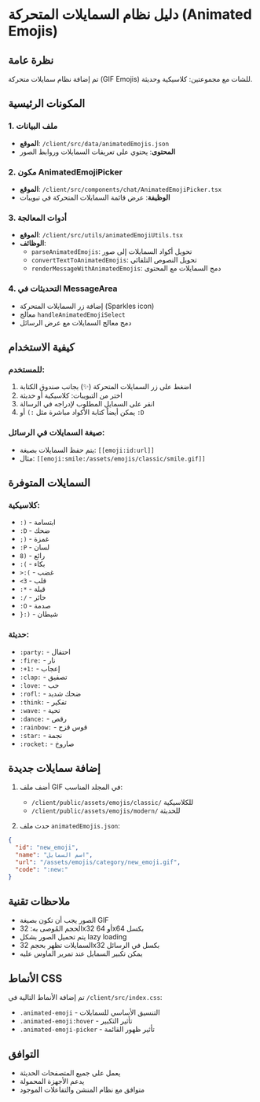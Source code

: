 # دليل نظام السمايلات المتحركة (Animated Emojis)

## نظرة عامة
تم إضافة نظام سمايلات متحركة (GIF Emojis) للشات مع مجموعتين: كلاسيكية وحديثة.

## المكونات الرئيسية

### 1. ملف البيانات
- **الموقع**: `/client/src/data/animatedEmojis.json`
- **المحتوى**: يحتوي على تعريفات السمايلات وروابط الصور

### 2. مكون AnimatedEmojiPicker
- **الموقع**: `/client/src/components/chat/AnimatedEmojiPicker.tsx`
- **الوظيفة**: عرض قائمة السمايلات المتحركة في تبويبات

### 3. أدوات المعالجة
- **الموقع**: `/client/src/utils/animatedEmojiUtils.tsx`
- **الوظائف**:
  - `parseAnimatedEmojis`: تحويل أكواد السمايلات إلى صور
  - `convertTextToAnimatedEmojis`: تحويل النصوص التلقائي
  - `renderMessageWithAnimatedEmojis`: دمج السمايلات مع المحتوى

### 4. التحديثات في MessageArea
- إضافة زر السمايلات المتحركة (Sparkles icon)
- معالج `handleAnimatedEmojiSelect`
- دمج معالج السمايلات مع عرض الرسائل

## كيفية الاستخدام

### للمستخدم:
1. اضغط على زر السمايلات المتحركة (✨) بجانب صندوق الكتابة
2. اختر من التبويبات: كلاسيكية أو حديثة
3. انقر على السمايل المطلوب لإدراجه في الرسالة
4. يمكن أيضاً كتابة الأكواد مباشرة مثل `:)` أو `:D`

### صيغة السمايلات في الرسائل:
- يتم حفظ السمايلات بصيغة: `[[emoji:id:url]]`
- مثال: `[[emoji:smile:/assets/emojis/classic/smile.gif]]`

## السمايلات المتوفرة

### كلاسيكية:
- `:)` - ابتسامة
- `:D` - ضحك
- `;)` - غمزة
- `:P` - لسان
- `8)` - رائع
- `:(` - بكاء
- `>:(` - غضب
- `<3` - قلب
- `:*` - قبلة
- `:/` - حائر
- `:O` - صدمة
- `}:)` - شيطان

### حديثة:
- `:party:` - احتفال
- `:fire:` - نار
- `:+1:` - إعجاب
- `:clap:` - تصفيق
- `:love:` - حب
- `:rofl:` - ضحك شديد
- `:think:` - تفكير
- `:wave:` - تحية
- `:dance:` - رقص
- `:rainbow:` - قوس قزح
- `:star:` - نجمة
- `:rocket:` - صاروخ

## إضافة سمايلات جديدة

1. أضف ملف GIF في المجلد المناسب:
   - `/client/public/assets/emojis/classic/` للكلاسيكية
   - `/client/public/assets/emojis/modern/` للحديثة

2. حدث ملف `animatedEmojis.json`:
```json
{
  "id": "new_emoji",
  "name": "اسم السمايل",
  "url": "/assets/emojis/category/new_emoji.gif",
  "code": ":new:"
}
```

## ملاحظات تقنية

- الصور يجب أن تكون بصيغة GIF
- الحجم المُوصى به: 32x32 أو 64x64 بكسل
- يتم تحميل الصور بشكل lazy loading
- السمايلات تظهر بحجم 32x32 بكسل في الرسائل
- يمكن تكبير السمايل عند تمرير الماوس عليه

## الأنماط CSS

تم إضافة الأنماط التالية في `/client/src/index.css`:
- `.animated-emoji` - التنسيق الأساسي للسمايلات
- `.animated-emoji:hover` - تأثير التكبير
- `.animated-emoji-picker` - تأثير ظهور القائمة

## التوافق

- يعمل على جميع المتصفحات الحديثة
- يدعم الأجهزة المحمولة
- متوافق مع نظام المنشن والتفاعلات الموجود